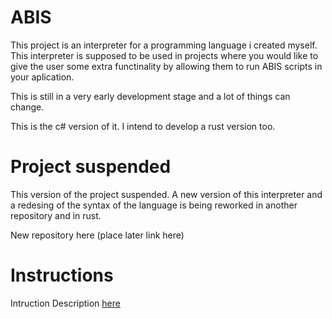 ABIS
====
This project is an interpreter for a programming language i created myself.
This interpreter is supposed to be used in projects where you would like to give the user some extra functinality by allowing them to run ABIS scripts in your aplication.

This is still in a very early development stage and a lot of things can change.

This is the c# version of it. I intend to develop a rust version too.

# Project suspended
This version of the project suspended. A new version of this interpreter and a redesing of the syntax of the language is being
reworked in another repository and in rust.

New repository here (place later link here)

# Instructions

Intruction Description [here](https://github.com/Daniel7Sly/ABIS/blob/master/ABIS%20Actions.md)
